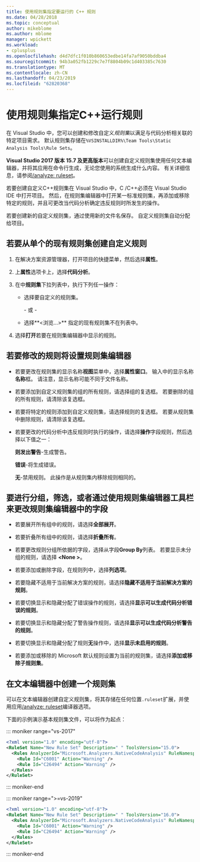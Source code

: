 ```yaml
---
title: 使用规则集指定要运行的 C++ 规则
ms.date: 04/28/2018
ms.topic: conceptual
author: mikeblome
ms.author: mblome
manager: wpickett
ms.workload:
- cplusplus
ms.openlocfilehash: d4d7dfc1f010b860653edbe14fa7af9050bddba4
ms.sourcegitcommit: 94b3a052fb1229c7e7f8804b09c1d403385c7630
ms.translationtype: MT
ms.contentlocale: zh-CN
ms.lasthandoff: 04/23/2019
ms.locfileid: "62820368"
---
```

# <a name="use-rule-sets-to-specify-the-c-rules-to-run"></a>使用规则集指定C++运行规则

在 Visual Studio 中，您可以创建和修改自定义*规则集*以满足与代码分析相关联的特定项目需求。 默认规则集存储在`%VSINSTALLDIR%\Team Tools\Static Analysis Tools\Rule Sets`。

**Visual Studio 2017 版本 15.7 及更高版本**可以创建自定义规则集使用任何文本编辑器，并将其应用在命令行生成，无论您使用的系统生成什么内容。 有关详细信息，请参阅[/analyze: ruleset](/cpp/build/reference/analyze-code-analysis)。

若要创建自定义C++规则集在 Visual Studio 中，C /C++必须在 Visual Studio IDE 中打开项目。 然后，在规则集编辑器中打开某一标准规则集，再添加或移除特定的规则，并且可更改当代码分析确定违反规则时所发生的操作。

若要创建新的自定义规则集，通过使用新的文件名保存。 自定义规则集自动分配给项目。

## <a name="to-create-a-custom-rule-from-a-single-existing-rule-set"></a>若要从单个的现有规则集创建自定义规则

1. 在解决方案资源管理器，打开项目的快捷菜单，然后选择**属性**。

2. 上**属性**选项卡上，选择**代码分析**。

3. 在中**规则集**下拉列表中，执行下列任一操作：

   - 选择要自定义的规则集。

     \- 或 -

   - 选择**\<浏览...>** 指定的现有规则集不在列表中。

4. 选择**打开**若要在规则集编辑器中显示的规则。

## <a name="to-modify-a-rule-set-in-the-rule-set-editor"></a>若要修改的规则将设置规则集编辑器

- 若要更改在规则集的显示名称**视图**菜单中，选择**属性窗口**。 输入中的显示名称**名称**框。 请注意，显示名称可能不同于文件名称。

- 若要添加到自定义规则集的组的所有规则，请选择组的复选框。 若要删除的组的所有规则，请清除该复选框。

- 若要将特定的规则添加到自定义规则集，请选择规则的复选框。 若要从规则集中删除规则，请清除该复选框。

- 若要更改的代码分析中违反规则时执行的操作，请选择**操作**字段规则，然后选择以下值之一：

     **则发出警告**-生成警告。

     **错误**-将生成错误。

     **无**-禁用规则。 此操作是从规则集内移除规则相同的。

## <a name="to-group-filter-or-change-the-fields-in-the-rule-set-editor-by-using-the-rule-set-editor-toolbar"></a>要进行分组，筛选，或者通过使用规则集编辑器工具栏来更改规则集编辑器中的字段

- 若要展开所有组中的规则，请选择**全部展开**。

- 若要折叠所有组中的规则，请选择**折叠所有**。

- 若要更改规则分组所依据的字段，选择从字段**Group By**列表。 若要显示未分组的规则，请选择 **\<None >**。

- 若要添加或删除字段，在规则列中，选择**列选项**。

- 若要隐藏不适用于当前解决方案的规则，请选择**隐藏不适用于当前解决方案的规则**。

- 若要切换显示和隐藏分配了错误操作的规则，请选择**显示可以生成代码分析错误的规则**。

- 若要切换显示和隐藏分配了警告操作规则，请选择**显示可以生成代码分析警告的规则**。

- 若要切换显示和隐藏分配了规则**无**操作中，选择**显示未启用的规则**。

- 若要添加或移除的 Microsoft 默认规则设置为当前的规则集，请选择**添加或移除子规则集**。

## <a name="to-create-a-rule-set-in-a-text-editor"></a>在文本编辑器中创建一个规则集

可以在文本编辑器创建自定义规则集，将其存储在任何位置`.ruleset`扩展，并使用应用[/analyze: ruleset](/cpp/build/reference/analyze-code-analysis)编译器选项。

下面的示例演示基本规则集文件，可以将作为起点：

::: moniker range="vs-2017"

```xml
<?xml version="1.0" encoding="utf-8"?>
<RuleSet Name="New Rule Set" Description=" " ToolsVersion="15.0">
  <Rules AnalyzerId="Microsoft.Analyzers.NativeCodeAnalysis" RuleNamespace="Microsoft.Rules.Native">
    <Rule Id="C6001" Action="Warning" />
    <Rule Id="C26494" Action="Warning" />
  </Rules>
</RuleSet>
```

::: moniker-end

::: moniker range=">=vs-2019"

```xml
<?xml version="1.0" encoding="utf-8"?>
<RuleSet Name="New Rule Set" Description=" " ToolsVersion="16.0">
  <Rules AnalyzerId="Microsoft.Analyzers.NativeCodeAnalysis" RuleNamespace="Microsoft.Rules.Native">
    <Rule Id="C6001" Action="Warning" />
    <Rule Id="C26494" Action="Warning" />
  </Rules>
</RuleSet>
```

::: moniker-end
